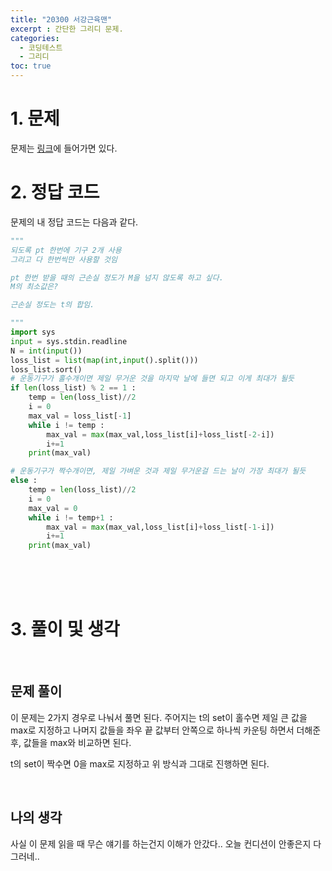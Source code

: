```yaml
---
title: "20300 서강근육맨"
excerpt : 간단한 그리디 문제.
categories:
  - 코딩테스트
  - 그리디
toc: true
---
```

  
# 1. 문제
문제는 [링크](https://www.acmicpc.net/problem/20300)에 들어가면 있다.

# 2. 정답 코드

문제의 내 정답 코드는 다음과 같다.

```python
"""
되도록 pt 한번에 기구 2개 사용
그리고 다 한번씩만 사용할 것임

pt 한번 받을 때의 근손실 정도가 M을 넘지 않도록 하고 싶다.
M의 최소값은?

근손실 정도는 t의 합임.

"""
import sys
input = sys.stdin.readline
N = int(input())
loss_list = list(map(int,input().split()))
loss_list.sort()
# 운동기구가 홀수개이면 제일 무거운 것을 마지막 날에 들면 되고 이게 최대가 될듯
if len(loss_list) % 2 == 1 :
    temp = len(loss_list)//2
    i = 0
    max_val = loss_list[-1]
    while i != temp :
        max_val = max(max_val,loss_list[i]+loss_list[-2-i])
        i+=1
    print(max_val)

# 운동기구가 짝수개이면, 제일 가벼운 것과 제일 무거운걸 드는 날이 가장 최대가 될듯
else :
    temp = len(loss_list)//2
    i = 0
    max_val = 0
    while i != temp+1 :
        max_val = max(max_val,loss_list[i]+loss_list[-1-i])
        i+=1
    print(max_val)

```

<br/><br/><br/>

# 3. 풀이 및 생각

<br/>

## 문제 풀이

이 문제는 2가지 경우로 나눠서 풀면 된다.
주어지는 t의 set이 홀수면 제일 큰 값을 max로 지정하고
나머지 값들을 좌우 끝 값부터 안쪽으로 하나씩 카운팅 하면서 
더해준 후, 값들을 max와 비교하면 된다.

t의 set이 짝수면 0을 max로 지정하고 위 방식과 그대로 진행하면 된다.

<br/> 

## 나의 생각

사실 이 문제 읽을 때 무슨 얘기를 하는건지 이해가 안갔다.. 오늘 컨디션이 안좋은지 다 그러네..
